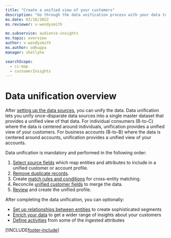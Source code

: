 ```yaml
---
title: "Create a unified view of your customers"
description: "Go through the data unification process with your data to create a single master dataset of customer profiles."
ms.date: 03/10/2022
ms.reviewer: v-wendysmith

ms.subservice: audience-insights
ms.topic: overview
author: v-wendysmith
ms.author: adkuppa
manager: shellyha

searchScope: 
  - ci-map
  - customerInsights
---
```


# Data unification overview

After [setting up the data sources](data-sources.md), you can unify the data. Data unification lets you unify once-disparate data sources into a single master dataset that provides a unified view of that data. For individual consumers (B-to-C) where the data is centered around individuals, unification provides a unified view of your customers. For business accounts (B-to-B) where the data is centered around accounts, unification provides a unified view of your accounts.

Data unification is mandatory and performed in the following order:

1. [Select source fields](map-entities.md) which map entities and attributes to include in a unified customer or account profile.
1. [Remove duplicate records](remove-duplicates.md).
1. Create [match rules and conditions](match-entities.md) for cross-entity matching.
1. Reconcile [unified customer fields](merge-entities.md) to merge the data.
1. [Review](review-unification.md) and create the unified profile.

After completing the data unification, you can optionally:

- [Set up relationships between entities](relationships.md) to create sophisticated segments
- [Enrich your data](enrichment-hub.md) to get a wider range of insights about your customers
- [Define activities](activities.md) from some of the ingested attributes

[!INCLUDE[footer-include](../includes/footer-banner.md)]
